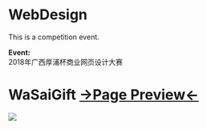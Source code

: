 # WebDesign
This is a competition event.

<strong>Event:</strong><br>2018年广西厚浦杯商业网页设计大赛

# WaSaiGift <a href="https://711.lzzy.ml/lx/WebDesign">→Page Preview←</a>
<img src="https://github.com/550645679/WebDesign/blob/master/View.png">
